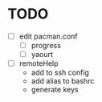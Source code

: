 # TODO

- [ ] edit pacman.conf
  - [ ] progress
  - [ ] yaourt
- [ ] remoteHelp
  * add to ssh config
  * add alias to bashrc
  * generate keys
